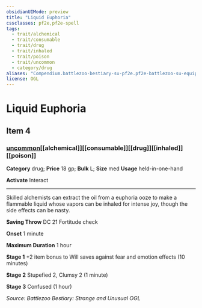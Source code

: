 ```yaml
---
obsidianUIMode: preview
title: "Liquid Euphoria"
cssclasses: pf2e,pf2e-spell
tags:
  - trait/alchemical
  - trait/consumable
  - trait/drug
  - trait/inhaled
  - trait/poison
  - trait/uncommon
  - category/drug
aliases: "Compendium.battlezoo-bestiary-su-pf2e.pf2e-battlezoo-su-equipment.Item.itpIEFhCjqj6C5Ly"
license: OGL
---
```

# Liquid Euphoria
## Item 4
### [uncommon](uncommon "Uncommon Rarity Trait")[[alchemical]][[consumable]][[drug]][[inhaled]][[poison]]

**Category** drug; 
**Price** 18 gp; 
**Bulk** L; **Size** med
**Usage** held-in-one-hand

**Activate** Interact

* * *

Skilled alchemists can extract the oil from a euphoria ooze to make a flammable liquid whose vapors can be inhaled for intense joy, though the side effects can be nasty.

**Saving Throw** DC 21 Fortitude check

**Onset** 1 minute

**Maximum Duration** 1 hour

**Stage 1** +2 item bonus to Will saves against fear and emotion effects (10 minutes)

**Stage 2** Stupefied 2, Clumsy 2 (1 minute)

**Stage 3** Confused (1 hour)

*Source: Battlezoo Bestiary: Strange and Unusual*
*OGL*